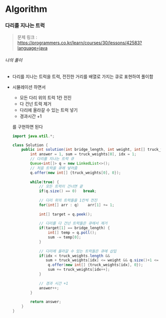 # Algorithm

### 다리를 지나는 트럭

> 문제 링크 : https://programmers.co.kr/learn/courses/30/lessons/42583?language=java



###### 나의 풀이

* 다리를 지나는 트럭을 트럭, 전진한 거리를 배열로 가지는 큐로 표현하여 풀이함

* 시뮬레이션 하면서

  * 모든 다리 위의 트럭 1칸 전진
  * 다 건넌 트럭 제거
  * 다리에 올라갈 수 있는 트럭 넣기
  * 경과시간 +1

  를 구현하면 된다

  

  ```java
  import java.util.*;
  
  class Solution {
      public int solution(int bridge_length, int weight, int[] truck_weights) {
          int answer = 1, sum = truck_weights[0], idx = 1;
          // 다리를 지나는 트럭 큐
          Queue<int[]> q = new LinkedList<>();
          // 처음 트럭을 큐에 넣어줌
          q.offer(new int[] {truck_weights[0], 0});
          
          while(true) {
              // 모든 트럭이 건너면 끝
              if(q.size() == 0)   break;
              
              // 다리 위의 트럭들을 1칸씩 전진
              for(int[] arr : q)    arr[1] += 1;
              
              int[] target = q.peek();
              
              // 다리를 다 건넌 트럭들은 큐에서 제거
              if(target[1] == bridge_length) {
                  int[] temp = q.poll();
                  sum -= temp[0];
              }
              
              // 다리에 올라갈 수 있는 트럭들은 큐에 삽입
              if(idx < truck_weights.length && 
                 sum + truck_weights[idx] <= weight && q.size()+1 <= bridge_length) {
                  q.offer(new int[] {truck_weights[idx], 0});
                  sum += truck_weights[idx++];
              }
              
              // 경과 시간 +1
              answer++;
          }
          
          return answer;
      }
  }
  ```

  

  